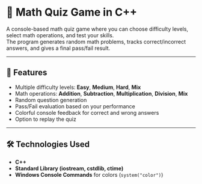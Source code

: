# 🧮 Math Quiz Game in C++

A console-based math quiz game where you can choose difficulty levels, select math operations, and test your skills.  
The program generates random math problems, tracks correct/incorrect answers, and gives a final pass/fail result.

---

## 📌 Features
- Multiple difficulty levels: **Easy**, **Medium**, **Hard**, **Mix**
- Math operations: **Addition**, **Subtraction**, **Multiplication**, **Division**, **Mix**
- Random question generation
- Pass/Fail evaluation based on your performance
- Colorful console feedback for correct and wrong answers
- Option to replay the quiz

---

## 🛠 Technologies Used
- **C++**
- **Standard Library (iostream, cstdlib, ctime)**
- **Windows Console Commands** for colors (`system("color")`)
